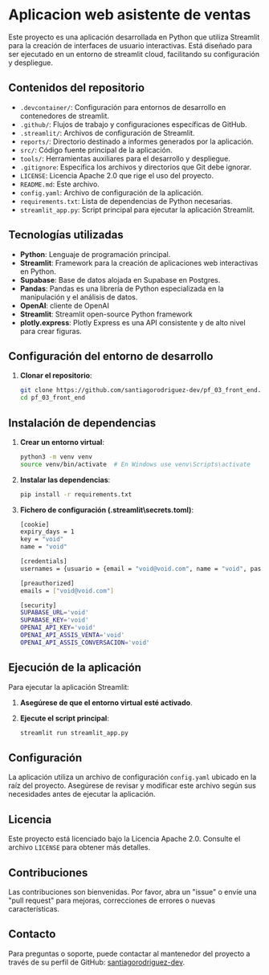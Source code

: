 
# Aplicacion web asistente de ventas

Este proyecto es una aplicación desarrollada en Python que utiliza Streamlit para la creación de interfaces de usuario interactivas. Está diseñado para ser ejecutado en un entorno de streamlit cloud, facilitando su configuración y despliegue.

## Contenidos del repositorio

- `.devcontainer/`: Configuración para entornos de desarrollo en contenedores de streamlit.
- `.github/`: Flujos de trabajo y configuraciones específicas de GitHub.
- `.streamlit/`: Archivos de configuración de Streamlit.
- `reports/`: Directorio destinado a informes generados por la aplicación.
- `src/`: Código fuente principal de la aplicación.
- `tools/`: Herramientas auxiliares para el desarrollo y despliegue.
- `.gitignore`: Especifica los archivos y directorios que Git debe ignorar.
- `LICENSE`: Licencia Apache 2.0 que rige el uso del proyecto.
- `README.md`: Este archivo.
- `config.yaml`: Archivo de configuración de la aplicación.
- `requirements.txt`: Lista de dependencias de Python necesarias.
- `streamlit_app.py`: Script principal para ejecutar la aplicación Streamlit.

## Tecnologías utilizadas

- **Python**: Lenguaje de programación principal.
- **Streamlit**: Framework para la creación de aplicaciones web interactivas en Python.
- **Supabase**: Base de datos alojada en Supabase en Postgres.
- **Pandas**: Pandas es una librería de Python especializada en la manipulación y el análisis de datos.
- **OpenAI**: cliente de OpenAI
- **Streamlit**: Streamlit open-source Python framework
- **plotly.express**: Plotly Express es una API consistente y de alto nivel para crear figuras.

## Configuración del entorno de desarrollo

1. **Clonar el repositorio**:
   ```bash
   git clone https://github.com/santiagorodriguez-dev/pf_03_front_end.git
   cd pf_03_front_end
   ```
## Instalación de dependencias

1. **Crear un entorno virtual**:
   ```bash
   python3 -m venv venv
   source venv/bin/activate  # En Windows use venv\Scripts\activate
   ```

2. **Instalar las dependencias**:
   ```bash
   pip install -r requirements.txt
   ```

3. **Fichero de configuración (\.streamlit\secrets.toml)**:
   ```bash
   [cookie]
   expiry_days = 1
   key = "void"
   name = "void"

   [credentials]
   usernames = {usuario = {email = "void@void.com", name = "void", password = "void"}}

   [preauthorized]
   emails = ["void@void.com"]

   [security]
   SUPABASE_URL='void'
   SUPABASE_KEY='void'
   OPENAI_API_KEY='void'
   OPENAI_API_ASSIS_VENTA='void'
   OPENAI_API_ASSIS_CONVERSACION='void'
   ```

## Ejecución de la aplicación

Para ejecutar la aplicación Streamlit:

1. **Asegúrese de que el entorno virtual esté activado**.

2. **Ejecute el script principal**:
   ```bash
   streamlit run streamlit_app.py
   ```

## Configuración

La aplicación utiliza un archivo de configuración `config.yaml` ubicado en la raíz del proyecto. Asegúrese de revisar y modificar este archivo según sus necesidades antes de ejecutar la aplicación.

## Licencia

Este proyecto está licenciado bajo la Licencia Apache 2.0. Consulte el archivo `LICENSE` para obtener más detalles.

## Contribuciones

Las contribuciones son bienvenidas. Por favor, abra un "issue" o envíe una "pull request" para mejoras, correcciones de errores o nuevas características.

## Contacto

Para preguntas o soporte, puede contactar al mantenedor del proyecto a través de su perfil de GitHub: [santiagorodriguez-dev](https://github.com/santiagorodriguez-dev).

